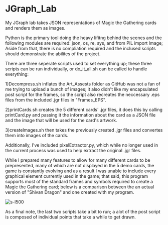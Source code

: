 # JGraph_Lab

My JGraph lab takes JSON representations of Magic the Gathering cards and renders them as images.

Python is the primary tool doing the heavy lifitng behind the scenes and the following modules are required:
json, os, re, sys, and from PIL import Image; Aside from that, there is no compliation required and the inclused scripts should demonstrate the abilites of the project.

There are three seperate scripts used to set everything up; these three scripts can be run individually, or do_it_all.sh can be called to handle everything:

1)Decompress.sh inflates the Art_Assests folder as GitHub was not a fan of me trying to upload a bunch of images; it also didn't like my encapsulated post script for the frames, so the script also recreates the neccessary .eps files from the included .jgr files in "Frames_EPS".

2)printCards.sh creates the 5 different cards' .jgr files, it does this by calling printCard.py and passing it the information about the card as a JSON file and the image that will be used for the card's artwork.

3)createImages.sh then takes the previously created .jgr files and convertes them into images of the cards.

Additionally, I've included pixelExtractor.py, which while no longer used in the current process was used to help extract the original .jgr files.

While I prepared many features to allow for many different cards to be prepresented, many of which are not displayed in the 5 demo cards, the game is constantly evolving and as a result I was unable to include every graphical element currently used in the game; that said, this program supports most of the standard frames and symbols required to create a Magic the Gathering card; below is a comparison between the an actual version of "Shivan Dragon" and one created with my program.


![s-l500](https://user-images.githubusercontent.com/7126642/193717328-f9c9d413-5364-4dc2-b8a1-0943d921617c.jpg)

As a final note, the last two scripts take a bit to run; a alot of the post script is composed of individual points that take a while to get drawn.
